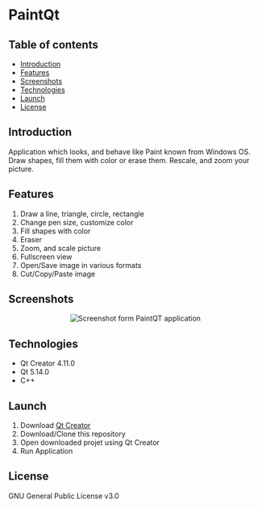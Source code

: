 # PaintQt

## Table of contents
* [Introduction](#introduction)
* [Features](#features)
* [Screenshots](#screenshots)
* [Technologies](#technologies)
* [Launch](#launch)
* [License](#license)

## Introduction
Application which looks, and behave like Paint known from Windows OS. 
Draw shapes, fill them with color or erase them. Rescale, and zoom your picture.

## Features
1. Draw a line, triangle, circle, rectangle
2.  Change pen size, customize color
3.   Fill shapes with color
4.    Eraser
5. Zoom, and scale picture
6.  Fullscreen view
7.   Open/Save image in various formats
8.    Cut/Copy/Paste image

## Screenshots
<p align="center">
 <img src="./Screenshots/paintqt.jpg" alt="Screenshot form PaintQT application"/>
</p>

## Technologies
- Qt Creator 4.11.0
- Qt 5.14.0 
- C++

## Launch
1. Download [Qt Creator](https://www.qt.io/offline-installers)
2. Download/Clone this repository
3. Open downloaded projet using Qt Creator
4. Run Application

## License
GNU General Public License v3.0
